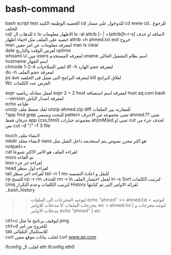 # bash-command
bash script test
الخصيه	الوظيفة	الكتبه
cd	للدوخول على مسار	cd www
cd..	للرجوع للخلف	
cd/	للذهاب ال c	
ls	الاظهار معلومات	ls -al
attrib	[- | +]attrib[h-r-s]
لاضافه او حذف خضيه على الملف 
مثل اخفاء اظهار	attrib +h ahmed.txt
exit	خروج	
man	لمعرفه معلومات عن امر معين	man ls
clear		
date	لعرض الوقت والتاريخ	
uptime		
whoami	مين انا	
users	لمعرفه المستخدم	
uname	اسم نظام التشغيل الحالى	
hostname	اسم الجهاز	
chmode	لتغير الصلاحيات	4-2-1
df -h	لمعرفة حجم الهارد	
du -h	لمعرفة حجم الملف	
ps aux	لمعرفة البرامج التى تعمل فى الخلفيه	
kill	لغلاق البرامج	
Wc	العرض عدد الكلمات	
 

expr	لعمل معادله رياضيه	expr 2 + 2
host	لمعرفة اسم استضافة	host aq.com
bash --version	لمعرفة اصدار الباش	
echo	طباعه	
unzip	لفك ضغط ملف	unzip ahmed.zip
diff	للمقارنه بين الملفات	
*app	find
grep
للبحث وتسمى 
pattern	تعنى مجموعه من الاحرف
ahmed.??		تعنى حرفان فقط
app.{css,html}		مجموعه خيارات
ah[mM]ed		تعنى او 
cut	لحذف جزء من نص	cut –d "/" –f  3 file 
 

touch	لانشاء ملف	
mkdir	لانشاء مجلد	
nano	هو اكثر محرر نصوص يتم استخدمه داخل   الشل مثل notpad++	
cat	لقراءه الملف هو الامر الاكثر شيوعا	
moro	تم الغاءه	
less	لقراءه جز جزء	
head	لقراءه اول سطر	
tail	لقراءه اخر سطر	tail –n 1
mv	للنقل و اعادة التسميه	
cp	للنسخ	cp –r
rm	للحذف	rm -r
ln	لعمل اختصار الملف	ln –s
Sort	لترتيب الكلمات	
Uniq	لترتيب الكلمات وعدم التكرار	
History	لقرائه الاوامر التى تم كتابتها	
..bash_history		
>
>>	لتوجيه المخرجات الى الملفات	echo "ahmed" >> ahmed.txt
<	لتوجيه مخرجات الملفات كا مدخلات للاوامر	wc < ahmed.txt
|	لتوجه مخرجات و مدخلات الاوامر	echo "ahmed" | wc
 

ctrl+c	لتوقيف برنامج ما مثل  ping	
ctrl+d	للخروج من امر	
tab	للاستكمال التلقائى	
curl	لجلب بيانات موقع معين	curl www.aq.com

ifconfig	لجلب ال eth	ifconfig eth0

